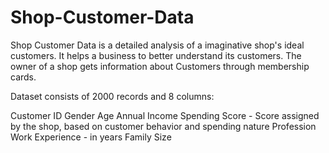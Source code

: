 # Shop-Customer-Data
Shop Customer Data is a detailed analysis of a imaginative shop's ideal customers. It helps a business to better understand its customers. The owner of a shop gets information about Customers through membership cards.

Dataset consists of 2000 records and 8 columns:

Customer ID
Gender
Age
Annual Income
Spending Score - Score assigned by the shop, based on customer behavior and spending nature
Profession
Work Experience - in years
Family Size
